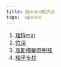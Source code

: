 ```yaml
---
title: Opencv知识点
tags:  opencv
---
```


1. [矩阵mat](https://www.chengxulvtu.com/opencv-mat/)
2. [位深](https://www.chengxulvtu.com/opencv-read-and-display-image/)
3. [高斯模糊卷积核](https://www.cnblogs.com/invisible2/p/9177018.html)
3. [知乎专栏](https://zhuanlan.zhihu.com/lowkeyway-OpenCV)
